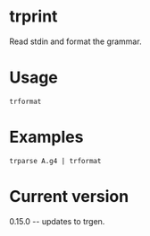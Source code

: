 # trprint

Read stdin and format the grammar.

# Usage

    trformat

# Examples

    trparse A.g4 | trformat

# Current version

0.15.0 -- updates to trgen.
